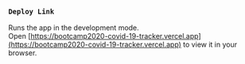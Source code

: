 

### `Deploy Link`

Runs the app in the development mode.\
Open [https://bootcamp2020-covid-19-tracker.vercel.app](https://bootcamp2020-covid-19-tracker.vercel.app) to view it in your browser.
